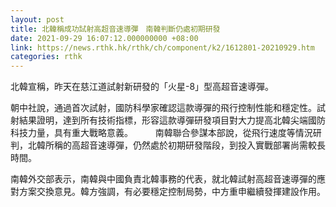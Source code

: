 ```yaml
---
layout: post
title: 北韓稱成功試射高超音速導彈　南韓判斷仍處初期研發
date: 2021-09-29 16:07:12.000000000 +08:00
link: https://news.rthk.hk/rthk/ch/component/k2/1612801-20210929.htm
categories: rthk
---
```


北韓宣稱，昨天在慈江道試射新研發的「火星-8」型高超音速導彈。

朝中社說，通過首次試射，國防科學家確認這款導彈的飛行控制性能和穩定性。試射結果證明，達到所有技術指標，形容這款導彈研發項目對大力提高北韓尖端國防科技力量，具有重大戰略意義。
　　
南韓聯合參謀本部說，從飛行速度等情況研判，北韓所稱的高超音速導彈，仍然處於初期研發階段，到投入實戰部署尚需較長時間。

南韓外交部表示，南韓與中國負責北韓事務的代表，就北韓試射高超音速導彈的應對方案交換意見。韓方強調，有必要穩定控制局勢，中方重申繼續發揮建設作用。

